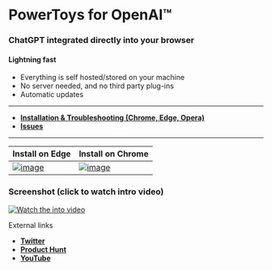 # PowerToys for OpenAI™

### ChatGPT integrated directly into your browser
#### Lightning fast
* Everything is self hosted/stored on your machine
* No server needed, and no third party plug-ins
* Automatic updates
---
- **[Installation & Troubleshooting (Chrome, Edge, Opera)](https://github.com/robert-hoffmann/PowerToys4OpenAI/wiki/Docs)**
- **[Issues](https://github.com/robert-hoffmann/PowerToys4OpenAI/issues)**
---
Install on Edge | Install on Chrome
--- | ---
[![image](https://user-images.githubusercontent.com/5472296/225245344-112ae97d-03a6-42a6-ab6a-4504d29df695.png)](https://microsoftedge.microsoft.com/addons/detail/powertoys-for-openai-%E2%84%A2/kjeipegpggpbciapoallgaieajcefolp) | [![image](https://user-images.githubusercontent.com/5472296/225245498-2a0ad50d-8295-41ab-8396-b00646521a87.png)](https://chrome.google.com/webstore/detail/powertoys-for-openai/haijiigmikhgoflpocajpfldmjcfbdpa)

### Screenshot (click to watch intro video)
[![Watch the into video](https://user-images.githubusercontent.com/5472296/225244827-bed1a077-82f0-490f-852f-ff6ef944aef1.png)](https://youtu.be/XQdmyRdIgy8)

External links

- **[Twitter](https://twitter.com/itechnologynet)**
- **[Product Hunt](https://www.producthunt.com/products/powertoys-for-openai)**
- **[YouTube](https://www.youtube.com/@itechnologynet)**
